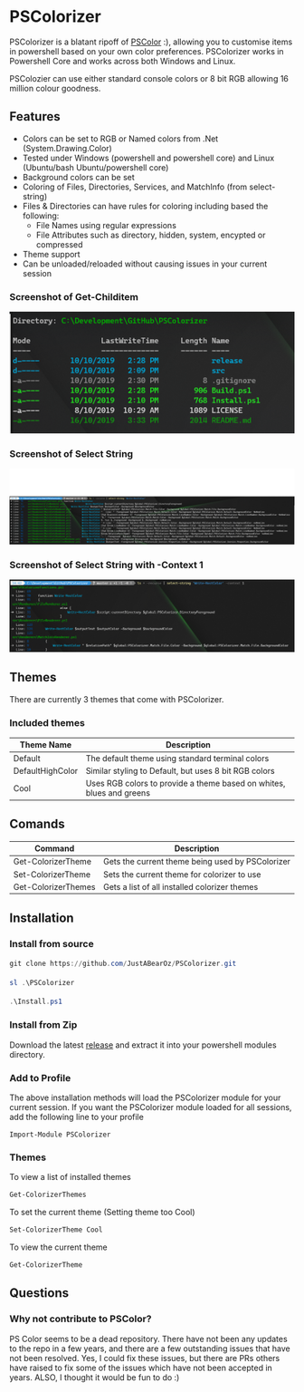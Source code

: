 # PSColorizer
PSColorizer is a blatant ripoff of [PSColor](https://github.com/Davlind/PSColor) :), allowing you to customise items in powershell based on your own color preferences. PSColorizer works in Powershell Core and works across both Windows and Linux.

PSColozier can use either standard console colors or 8 bit RGB allowing 16 million colour goodness.

## Features
* Colors can be set to RGB or Named colors from .Net (System.Drawing.Color)
* Tested under Windows (powershell and powershell core) and Linux (Ubuntu/bash Ubuntu/powershell core)
* Background colors can be set
* Coloring of Files, Directories, Services, and MatchInfo (from select-string)
* Files & Directories can have rules for coloring including based the following:
  * File Names using regular expressions
  * File Attributes such as directory, hidden, system, encypted or compressed
* Theme support
* Can be unloaded/reloaded without causing issues in your current session

### Screenshot of Get-Childitem
![Screenshot of get-childitem](images/lsresult.png)

### Screenshot of Select String
![Screenshot of select-string](images/selectstringresult.png)

### Screenshot of Select String with -Context 1
![Screenshot of select-string with context](images/selectstringwithcontextresult.png)

## Themes
There are currently 3 themes that come with PSColorizer.

### Included themes
|Theme Name| Description|
|--|--|
|Default|The default theme using standard terminal colors|
|DefaultHighColor| Similar styling to Default, but uses 8 bit RGB colors|
|Cool| Uses RGB colors to provide a theme based on whites, blues and greens|

## Comands
|Command|Description|
|---|---|
|Get-ColorizerTheme|Gets the current theme being used by PSColorizer|
|Set-ColorizerTheme|Sets the current theme for colorizer to use|
|Get-ColorizerThemes|Gets a list of all installed colorizer themes|

## Installation
### Install from source
```powershell
git clone https://github.com/JustABearOz/PSColorizer.git

sl .\PSColorizer

.\Install.ps1
```

### Install from Zip
Download the latest [release](https://github.com/JustABearOz/PSColorizer/releases) and extract it into your powershell modules directory. 

### Add to Profile
The above installation methods will load the PSColorizer module for your current session. If you want the PSColorizer module loaded for all sessions, add the following line to your profile
```pwsh
Import-Module PSColorizer
```

### Themes
To view a list of installed themes
```powershell
Get-ColorizerThemes
```

To set the current theme (Setting theme too Cool)
```powershell
Set-ColorizerTheme Cool
```

To view the current theme
``` Powershell
Get-ColorizerTheme
```

## Questions
### Why not contribute to PSColor?
PS Color seems to be a dead repository. There have not been any updates to the repo in a few years, and there are a few outstanding issues that have not been resolved. Yes, I could fix these issues, but there are PRs others have raised to fix some of the issues which have not been accepted in years. ALSO, I thought it would be fun to do :)
